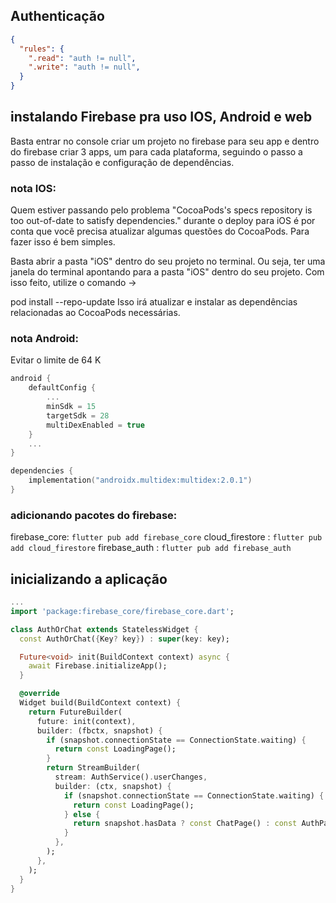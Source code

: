 ## Authenticação
```json
{
  "rules": {
    ".read": "auth != null",
    ".write": "auth != null",
  }
}
```
## instalando Firebase pra uso IOS, Android e web
Basta entrar no console criar um projeto no firebase para seu app e dentro do firebase criar 3 apps, um para cada plataforma, seguindo o passo a passo de instalação e configuração de dependências.

### nota IOS:
 Quem estiver passando pelo problema "CocoaPods's specs repository is too out-of-date to satisfy dependencies." durante o deploy para iOS é por conta que você precisa atualizar algumas questões do CocoaPods. Para fazer isso é bem simples.

Basta abrir a pasta "iOS" dentro do seu projeto no terminal. Ou seja, ter uma janela do terminal apontando para a pasta "iOS" dentro do seu projeto. Com isso feito, utilize o comando →

pod install --repo-update
Isso irá atualizar e instalar as dependências relacionadas ao CocoaPods necessárias.

### nota Android:
Evitar o limite de 64 K

```kotlin
android {
    defaultConfig {
        ...
        minSdk = 15
        targetSdk = 28
        multiDexEnabled = true
    }
    ...
}

dependencies {
    implementation("androidx.multidex:multidex:2.0.1")
}
```

### adicionando pacotes do firebase:
firebase_core: `flutter pub add firebase_core`
cloud_firestore : `flutter pub add cloud_firestore`
firebase_auth : `flutter pub add firebase_auth`



## inicializando a aplicação
```dart
...
import 'package:firebase_core/firebase_core.dart';

class AuthOrChat extends StatelessWidget {
  const AuthOrChat({Key? key}) : super(key: key);

  Future<void> init(BuildContext context) async {
    await Firebase.initializeApp();
  }

  @override
  Widget build(BuildContext context) {
    return FutureBuilder(
      future: init(context),
      builder: (fbctx, snapshot) {
        if (snapshot.connectionState == ConnectionState.waiting) {
          return const LoadingPage();
        }
        return StreamBuilder(
          stream: AuthService().userChanges,
          builder: (ctx, snapshot) {
            if (snapshot.connectionState == ConnectionState.waiting) {
              return const LoadingPage();
            } else {
              return snapshot.hasData ? const ChatPage() : const AuthPage();
            }
          },
        );
      },
    );
  }
}

```